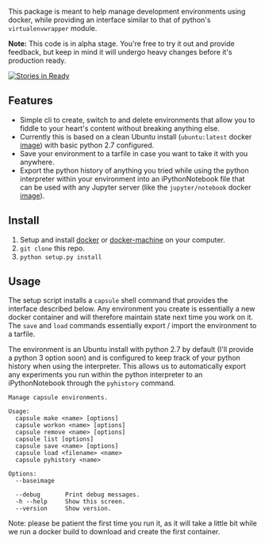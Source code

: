 This package is meant to help manage development environments using docker, while providing an interface similar  to that of python's `virtualenvwrapper` module.

**Note:** This code is in alpha stage. You're free to try it out and provide feedback, but keep in mind it will undergo heavy changes before it's production ready.

[![Stories in Ready](https://badge.waffle.io/tryexceptpass/capsule.png?label=ready&title=Ready)](https://waffle.io/tryexceptpass/capsule)

## Features
* Simple cli to create, switch to and delete environments that allow you to fiddle to your heart's content without breaking anything else. 
* Currently this is based on a clean Ubuntu install (`ubuntu:latest` docker [image](https://hub.docker.com/_/ubuntu/)) with basic python 2.7 configured.
* Save your environment to a tarfile in case you want to take it with you anywhere.
* Export the python history of anything you tried while using the python interpreter within your environment into an iPythonNotebook file that can be used with any Jupyter server (like the `jupyter/notebook` docker [image](https://hub.docker.com/r/jupyter/notebook/)).

## Install
1. Setup and install [docker](http://docs.docker.com/linux/started/) or [docker-machine](https://www.docker.com/docker-toolbox) on your computer.
2. `git clone` this repo.
3. `python setup.py install`

## Usage
The setup script installs a `capsule` shell command that provides the interface described below. Any environment you create is essentially a new docker container and will therefore maintain state next time you work on it. The `save` and `load` commands essentially export / import the environment to a tarfile.

The environment is an Ubuntu install with python 2.7 by default (I'll provide a python 3 option soon) and is configured to keep track of your python history when using the interpreter. This allows us to automatically export any experiments you run within the python interpreter to an iPythonNotebook through the `pyhistory` command.

```
Manage capsule environments.

Usage:
  capsule make <name> [options]
  capsule workon <name> [options]
  capsule remove <name> [options]
  capsule list [options]
  capsule save <name> [options]
  capsule load <filename> <name>
  capsule pyhistory <name>

Options:
  --baseimage

  --debug       Print debug messages.
  -h --help     Show this screen.
  --version     Show version.
```

Note: please be patient the first time you run it, as it will take a little bit while we run a docker build to download and create the first container.
